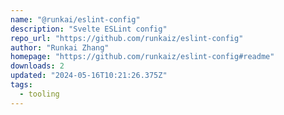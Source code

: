 ```yaml
---
name: "@runkai/eslint-config"
description: "Svelte ESLint config"
repo_url: "https://github.com/runkaiz/eslint-config"
author: "Runkai Zhang"
homepage: "https://github.com/runkaiz/eslint-config#readme"
downloads: 2
updated: "2024-05-16T10:21:26.375Z"
tags: 
  - tooling
---
```

